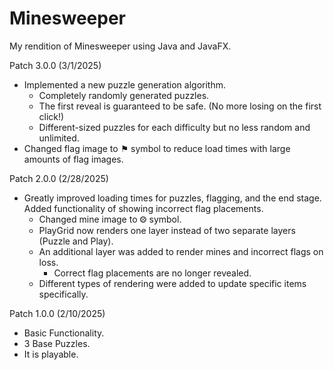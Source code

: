 # Minesweeper
My rendition of Minesweeper using Java and JavaFX.

Patch 3.0.0 (3/1/2025)

- Implemented a new puzzle generation algorithm.
  - Completely randomly generated puzzles.
  - The first reveal is guaranteed to be safe. (No more losing on the first click!)
  - Different-sized puzzles for each difficulty but no less random and unlimited.
- Changed flag image to ⚑ symbol to reduce load times with large amounts of flag images.

Patch 2.0.0 (2/28/2025)
- Greatly improved loading times for puzzles, flagging, and the end stage. Added functionality of showing incorrect flag placements.
  - Changed mine image to ⨷ symbol.
  - PlayGrid now renders one layer instead of two separate layers (Puzzle and Play).
  - An additional layer was added to render mines and incorrect flags on loss.
    - Correct flag placements are no longer revealed.
  - Different types of rendering were added to update specific items specifically.

Patch 1.0.0 (2/10/2025)
- Basic Functionality.
- 3 Base Puzzles.
- It is playable.
